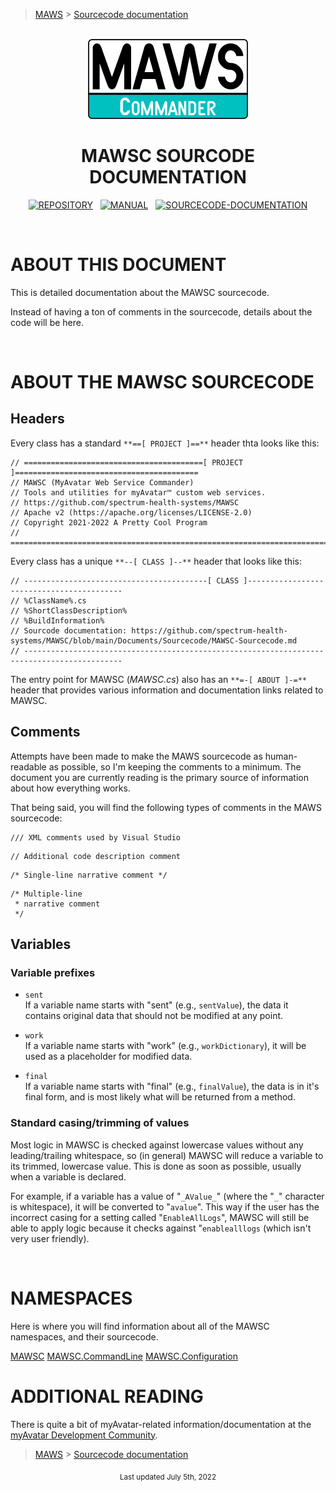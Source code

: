 > [MAWS][1] &gt; [Sourcecode documentation][2]

<br>
<div align="center">
  <img src="../../.github/Logos/maws-logo-commander-512x256.png" alt="MAWSC logo" width="256">
  <h1> 
    MAWSC SOURCODE DOCUMENTATION
  </h1>

  [![REPOSITORY](https://img.shields.io/badge/REPOSITORY-550055?style=for-the-badge)][1]&nbsp;&nbsp;&nbsp;[![MANUAL](https://img.shields.io/badge/MANUAL-550055?style=for-the-badge)][3]&nbsp;&nbsp;&nbsp;[![SOURCECODE-DOCUMENTATION](https://img.shields.io/badge/SOURCECODE%20DOCUMENTATION-8e008e?style=for-the-badge)][2]

</div>
<br>

# ABOUT THIS DOCUMENT

This is detailed documentation about the MAWSC sourcecode.

Instead of having a ton of comments in the sourcecode, details about the code will be here.

<br>

# ABOUT THE MAWSC SOURCECODE

## Headers

Every class has a standard `**==[ PROJECT ]==**` header thta looks like this:
```
// ========================================[ PROJECT ]=========================================
// MAWSC (MyAvatar Web Service Commander)
// Tools and utilities for myAvatar™ custom web services.
// https://github.com/spectrum-health-systems/MAWSC
// Apache v2 (https://apache.org/licenses/LICENSE-2.0)
// Copyright 2021-2022 A Pretty Cool Program
// ============================================================================================
```

Every class has a unique `**--[ CLASS ]--**` header that looks like this:
```
// -----------------------------------------[ CLASS ]------------------------------------------
// %ClassName%.cs
// %ShortClassDescription%
// %BuildInformation%
// Sourcode documentation: https://github.com/spectrum-health-systems/MAWSC/blob/main/Documents/Sourcecode/MAWSC-Sourcecode.md
// --------------------------------------------------------------------------------------------
```

The entry point for MAWSC (*MAWSC.cs*) also has an `**=-[ ABOUT ]-=**` header that provides various information and documentation links related to MAWSC. 

## Comments

Attempts have been made to make the MAWS sourcecode as human-readable as possible, so I'm keeping the comments to a minimum. The document you are currently reading is the primary source of information about how everything works.

That being said, you will find the following types of comments in the MAWS sourcecode:
```
/// XML comments used by Visual Studio
```
```
// Additional code description comment
```
```
/* Single-line narrative comment */
```
```
/* Multiple-line  
 * narrative comment  
 */
```

## Variables

### Variable prefixes

* `sent`  
If a variable name starts with "sent" (e.g., `sentValue`), the data it contains original data that should not be modified at any point.

* `work`  
If a variable name starts with "work" (e.g., `workDictionary`), it will be used as a placeholder for modified data. 

* `final`  
If a variable name starts with "final" (e.g., `finalValue`), the data is in it's final form, and is most likely what will be returned from a method.

###  Standard casing/trimming of values

Most logic in MAWSC is checked against lowercase values without any leading/trailing whitespace, so (in general) MAWSC will reduce a variable to its trimmed, lowercase value. This is done as soon as possible, usually when a variable is declared.

For example, if a variable has a value of "`_AValue_`" (where the "`_`" character is whitespace), it will be converted to "`avalue`". This way if the user has the incorrect casing for a setting called "`EnableAllLogs`", MAWSC will still be able to apply logic because it checks against "`enablealllogs` (which isn't very user friendly).

<br>

# NAMESPACES

Here is where you will find information about all of the MAWSC namespaces, and their sourcecode.

[MAWSC][4]
[MAWSC.CommandLine][5]
[MAWSC.Configuration][6]

<!--
* [MAWSC](MAWSC.md)
* [MAWSC.CommandLine](MAWSC.CommandLine.md)
* [MAWSC.Configuration](MAWSC.Configuration.md)
* [MAWSC.Framework](MAWSC.Framework.md)
* [MAWSC.Help](MAWSC.Help.md)
* [MAWSC.Logging](MAWSC.Logging.md)
* [MAWSC.Maintenance](MAWSC.Maintenance.md)
* [MAWSC.Requirement](MAWSC.Requirement.md)
* [MAWSC.Roundhouse](MAWSC.Roundhouse.md)
* [MAWSC.Staging](MAWSC.Staging.md)
-->

# ADDITIONAL READING

There is quite a bit of myAvatar-related information/documentation at the [myAvatar Development Community](
https://github.com/myAvatar-Development-Community/).

> [MAWS][1] &gt; [Sourcecode documentation][2]

[1]: https://github.com/spectrum-health-systems/MAWSC
[2]: ../Sourcecode/MAWSC-Sourcecode.md
[3]: ../Manual/MAWSC-Manual.md
[4]: ../Sourcecode/MAWSC.md
[5]: ../Sourcecode/MAWSC.CommandLine.md
[6]: ../Sourcecode/MAWSC.Configuration.md


<div align="center">
  <sub>
    Last updated July 5th, 2022
  </sub>
<br>